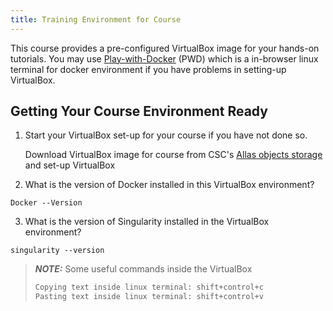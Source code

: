 ```yaml
---
title: Training Environment for Course
---
```



This course provides a pre-configured VirtualBox image for your hands-on tutorials. You may use [Play-with-Docker](https://labs.play-with-docker.com/) (PWD) which is a in-browser linux terminal for docker environment if you have problems in setting-up VirtualBox.

## Getting Your Course Environment Ready

1. Start your VirtualBox set-up for your course if you have not done so.

   Download VirtualBox image for course from CSC's [Allas objects storage](https://a3s.fi/Biocontainer/BioContainer.ova) and set-up VirtualBox

2. What is the version of Docker installed in this VirtualBox environment?
```
Docker --Version
```
3. What is the version of Singularity installed in the VirtualBox environment?
```
singularity --version
````

> **_NOTE:_** 
> Some useful commands inside the VirtualBox
> ```bash
> Copying text inside linux terminal: shift+control+c
> Pasting text inside linux terminal: shift+control+v
> ```

